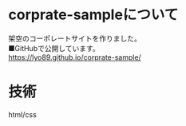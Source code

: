 # corprate-sampleについて  
架空のコーポレートサイトを作りました。  
■GitHubで公開しています。  
<https://lyo89.github.io/corprate-sample/>

# 技術  
html/css
